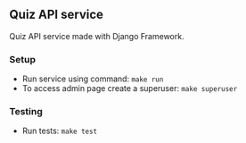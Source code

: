 ## Quiz API service

Quiz API service made with Django Framework.

### Setup

- Run service using command: `make run`
- To access admin page create a superuser: `make superuser`

### Testing
- Run tests: `make test`
